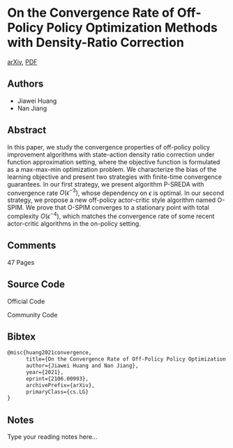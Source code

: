 
# On the Convergence Rate of Off-Policy Policy Optimization Methods with Density-Ratio Correction

[arXiv](https://arxiv.org/abs/2106.0993), [PDF](https://arxiv.org/pdf/2106.0993.pdf)

## Authors

- Jiawei Huang
- Nan Jiang

## Abstract

In this paper, we study the convergence properties of off-policy policy improvement algorithms with state-action density ratio correction under function approximation setting, where the objective function is formulated as a max-max-min optimization problem. We characterize the bias of the learning objective and present two strategies with finite-time convergence guarantees. In our first strategy, we present algorithm P-SREDA with convergence rate $O(\epsilon^{-3})$, whose dependency on $\epsilon$ is optimal. In our second strategy, we propose a new off-policy actor-critic style algorithm named O-SPIM. We prove that O-SPIM converges to a stationary point with total complexity $O(\epsilon^{-4})$, which matches the convergence rate of some recent actor-critic algorithms in the on-policy setting.

## Comments

47 Pages

## Source Code

Official Code



Community Code



## Bibtex

```tex
@misc{huang2021convergence,
      title={On the Convergence Rate of Off-Policy Policy Optimization Methods with Density-Ratio Correction}, 
      author={Jiawei Huang and Nan Jiang},
      year={2021},
      eprint={2106.00993},
      archivePrefix={arXiv},
      primaryClass={cs.LG}
}
```

## Notes

Type your reading notes here...

